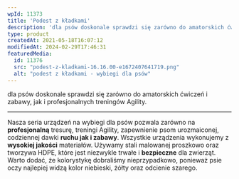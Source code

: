 ```yaml
---
wpId: 11373
title: 'Podest z kładkami'
description: 'dla psów doskonale sprawdzi się zarówno do amatorskich ćwiczeń i zabawy, jak i profesjonalnych treningów Agility. Nasza seria urządzeń na wybiegi dla psów pozwala zarówno na profesjonalną tresurę, treningi Agility, zapewnienie psom urozmaiconej, codziennej dawki ruchu jak i zabawy. Wszystkie urządzenia wykonujemy z wysokiej jakości materiałów. Używamy stali malowanej proszkowo oraz tworzywa HDPE, które jest ...'
type: product
createdAt: 2021-05-18T16:07:12
modifiedAt: 2024-02-29T17:46:31
featuredMedia:
  id: 11376
  src: "podest-z-kladkami-16.16.00-e1672407641719.png"
  alt: "podest z kładkami - wybiegi dla psów"
---
```



dla psów doskonale sprawdzi się zarówno do amatorskich ćwiczeń i zabawy, jak i profesjonalnych treningów Agility.

* * *

Nasza seria urządzeń na wybiegi dla psów pozwala zarówno na **profesjonalną** tresurę, treningi Agility, zapewnienie psom urozmaiconej, codziennej dawki **ruchu jak i zabawy**. Wszystkie urządzenia wykonujemy z **wysokiej jakości** materiałów. Używamy stali malowanej proszkowo oraz tworzywa HDPE, które jest niezwykle trwałe i **bezpieczne** dla zwierząt. Warto dodać, że kolorystykę dobraliśmy nieprzypadkowo, ponieważ psie oczy najlepiej widzą kolor niebieski, żółty oraz odcienie szarego.